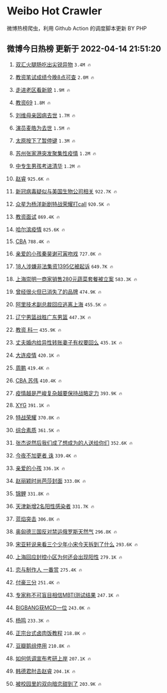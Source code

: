 # Weibo Hot Crawler 



微博热榜爬虫，利用 Github Action 的调度脚本更新 BY PHP 


## 微博今日热榜 更新于 2022-04-14 21:51:20 
1. [双汇火腿肠吃出尖锐异物](https://s.weibo.com/weibo?q=%23%E5%8F%8C%E6%B1%87%E7%81%AB%E8%85%BF%E8%82%A0%E5%90%83%E5%87%BA%E5%B0%96%E9%94%90%E5%BC%82%E7%89%A9%23&Refer=top) `3.4M 🔥` 

1. [教资笔试成绩今晚8点可查](https://s.weibo.com/weibo?q=%23%E6%95%99%E8%B5%84%E7%AC%94%E8%AF%95%E6%88%90%E7%BB%A9%E4%BB%8A%E6%99%9A8%E7%82%B9%E5%8F%AF%E6%9F%A5%23&Refer=top) `2.0M 🔥` 

1. [走进老区看新貌](https://s.weibo.com/weibo?q=%23%E8%B5%B0%E8%BF%9B%E8%80%81%E5%8C%BA%E7%9C%8B%E6%96%B0%E8%B2%8C%23&Refer=top) `1.9M 🔥` 

1. [教资69](https://s.weibo.com/weibo?q=%23%E6%95%99%E8%B5%8469%23&Refer=top) `1.8M 🔥` 

1. [刘维母亲因病去世](https://s.weibo.com/weibo?q=%23%E5%88%98%E7%BB%B4%E6%AF%8D%E4%BA%B2%E5%9B%A0%E7%97%85%E5%8E%BB%E4%B8%96%23&Refer=top) `1.7M 🔥` 

1. [演员麦皓为去世](https://s.weibo.com/weibo?q=%23%E6%BC%94%E5%91%98%E9%BA%A6%E7%9A%93%E4%B8%BA%E5%8E%BB%E4%B8%96%23&Refer=top) `1.5M 🔥` 

1. [太原按下了暂停键](https://s.weibo.com/weibo?q=%23%E5%A4%AA%E5%8E%9F%E6%8C%89%E4%B8%8B%E4%BA%86%E6%9A%82%E5%81%9C%E9%94%AE%23&Refer=top) `1.3M 🔥` 

1. [苏州张家港突发聚集性疫情](https://s.weibo.com/weibo?q=%23%E8%8B%8F%E5%B7%9E%E5%BC%A0%E5%AE%B6%E6%B8%AF%E7%AA%81%E5%8F%91%E8%81%9A%E9%9B%86%E6%80%A7%E7%96%AB%E6%83%85%23&Refer=top) `1.2M 🔥` 

1. [中专生男孩考进清华](https://s.weibo.com/weibo?q=%23%E4%B8%AD%E4%B8%93%E7%94%9F%E7%94%B7%E5%AD%A9%E8%80%83%E8%BF%9B%E6%B8%85%E5%8D%8E%23&Refer=top) `1.2M 🔥` 

1. [赵睿](https://s.weibo.com/weibo?q=%E8%B5%B5%E7%9D%BF&Refer=top) `925.6K 🔥` 

1. [新冠病毒疑似与美国生物公司相关](https://s.weibo.com/weibo?q=%23%E6%96%B0%E5%86%A0%E7%97%85%E6%AF%92%E7%96%91%E4%BC%BC%E4%B8%8E%E7%BE%8E%E5%9B%BD%E7%94%9F%E7%89%A9%E5%85%AC%E5%8F%B8%E7%9B%B8%E5%85%B3%23&Refer=top) `922.7K 🔥` 

1. [众星为杨洋新剧特战荣耀打call](https://s.weibo.com/weibo?q=%23%E4%BC%97%E6%98%9F%E4%B8%BA%E6%9D%A8%E6%B4%8B%E6%96%B0%E5%89%A7%E7%89%B9%E6%88%98%E8%8D%A3%E8%80%80%E6%89%93call%23&Refer=top) `920.5K 🔥` 

1. [教资面试](https://s.weibo.com/weibo?q=%23%E6%95%99%E8%B5%84%E9%9D%A2%E8%AF%95%23&Refer=top) `869.4K 🔥` 

1. [哈尔滨疫情](https://s.weibo.com/weibo?q=%23%E5%93%88%E5%B0%94%E6%BB%A8%E7%96%AB%E6%83%85%23&Refer=top) `825.6K 🔥` 

1. [CBA](https://s.weibo.com/weibo?q=CBA&Refer=top) `788.4K 🔥` 

1. [亲爱的小孩秦昊谢可寅吻戏](https://s.weibo.com/weibo?q=%23%E4%BA%B2%E7%88%B1%E7%9A%84%E5%B0%8F%E5%AD%A9%E7%A7%A6%E6%98%8A%E8%B0%A2%E5%8F%AF%E5%AF%85%E5%90%BB%E6%88%8F%23&Refer=top) `727.0K 🔥` 

1. [18人涉嫌非法集资1395亿被起诉](https://s.weibo.com/weibo?q=%2318%E4%BA%BA%E6%B6%89%E5%AB%8C%E9%9D%9E%E6%B3%95%E9%9B%86%E8%B5%841395%E4%BA%BF%E8%A2%AB%E8%B5%B7%E8%AF%89%23&Refer=top) `649.7K 🔥` 

1. [上海崇明一商家销售280元蔬菜套餐被立案](https://s.weibo.com/weibo?q=%23%E4%B8%8A%E6%B5%B7%E5%B4%87%E6%98%8E%E4%B8%80%E5%95%86%E5%AE%B6%E9%94%80%E5%94%AE280%E5%85%83%E8%94%AC%E8%8F%9C%E5%A5%97%E9%A4%90%E8%A2%AB%E7%AB%8B%E6%A1%88%23&Refer=top) `583.3K 🔥` 

1. [曾经很火但已消失了的品牌](https://s.weibo.com/weibo?q=%23%E6%9B%BE%E7%BB%8F%E5%BE%88%E7%81%AB%E4%BD%86%E5%B7%B2%E6%B6%88%E5%A4%B1%E4%BA%86%E7%9A%84%E5%93%81%E7%89%8C%23&Refer=top) `474.9K 🔥` 

1. [阿里技术副总裁回应逃离上海](https://s.weibo.com/weibo?q=%23%E9%98%BF%E9%87%8C%E6%8A%80%E6%9C%AF%E5%89%AF%E6%80%BB%E8%A3%81%E5%9B%9E%E5%BA%94%E9%80%83%E7%A6%BB%E4%B8%8A%E6%B5%B7%23&Refer=top) `455.5K 🔥` 

1. [辽宁男篮战胜广东男篮](https://s.weibo.com/weibo?q=%23%E8%BE%BD%E5%AE%81%E7%94%B7%E7%AF%AE%E6%88%98%E8%83%9C%E5%B9%BF%E4%B8%9C%E7%94%B7%E7%AF%AE%23&Refer=top) `447.3K 🔥` 

1. [教资 科一](https://s.weibo.com/weibo?q=%E6%95%99%E8%B5%84%20%E7%A7%91%E4%B8%80&Refer=top) `435.9K 🔥` 

1. [丈夫婚内给异性转账妻子有权要回么](https://s.weibo.com/weibo?q=%23%E4%B8%88%E5%A4%AB%E5%A9%9A%E5%86%85%E7%BB%99%E5%BC%82%E6%80%A7%E8%BD%AC%E8%B4%A6%E5%A6%BB%E5%AD%90%E6%9C%89%E6%9D%83%E8%A6%81%E5%9B%9E%E4%B9%88%23&Refer=top) `435.1K 🔥` 

1. [大连疫情](https://s.weibo.com/weibo?q=%23%E5%A4%A7%E8%BF%9E%E7%96%AB%E6%83%85%23&Refer=top) `420.1K 🔥` 

1. [周鹏](https://s.weibo.com/weibo?q=%E5%91%A8%E9%B9%8F&Refer=top) `419.4K 🔥` 

1. [CBA 苏伟](https://s.weibo.com/weibo?q=CBA%20%E8%8B%8F%E4%BC%9F&Refer=top) `410.4K 🔥` 

1. [疫情越是严峻复杂越要保持战略定力](https://s.weibo.com/weibo?q=%23%E7%96%AB%E6%83%85%E8%B6%8A%E6%98%AF%E4%B8%A5%E5%B3%BB%E5%A4%8D%E6%9D%82%E8%B6%8A%E8%A6%81%E4%BF%9D%E6%8C%81%E6%88%98%E7%95%A5%E5%AE%9A%E5%8A%9B%23&Refer=top) `393.9K 🔥` 

1. [XYG](https://s.weibo.com/weibo?q=XYG&Refer=top) `391.1K 🔥` 

1. [特战荣耀](https://s.weibo.com/weibo?q=%23%E7%89%B9%E6%88%98%E8%8D%A3%E8%80%80%23&Refer=top) `370.8K 🔥` 

1. [综合素质](https://s.weibo.com/weibo?q=%E7%BB%BC%E5%90%88%E7%B4%A0%E8%B4%A8&Refer=top) `361.5K 🔥` 

1. [张杰说然后我们成了想成为的人送给你们](https://s.weibo.com/weibo?q=%23%E5%BC%A0%E6%9D%B0%E8%AF%B4%E7%84%B6%E5%90%8E%E6%88%91%E4%BB%AC%E6%88%90%E4%BA%86%E6%83%B3%E6%88%90%E4%B8%BA%E7%9A%84%E4%BA%BA%E9%80%81%E7%BB%99%E4%BD%A0%E4%BB%AC%23&Refer=top) `352.6K 🔥` 

1. [今夜不加更者 诛](https://s.weibo.com/weibo?q=%E4%BB%8A%E5%A4%9C%E4%B8%8D%E5%8A%A0%E6%9B%B4%E8%80%85%20%E8%AF%9B&Refer=top) `339.4K 🔥` 

1. [亲爱的小孩](https://s.weibo.com/weibo?q=%23%E4%BA%B2%E7%88%B1%E7%9A%84%E5%B0%8F%E5%AD%A9%23&Refer=top) `336.1K 🔥` 

1. [赵丽颖时尚芭莎封面](https://s.weibo.com/weibo?q=%23%E8%B5%B5%E4%B8%BD%E9%A2%96%E6%97%B6%E5%B0%9A%E8%8A%AD%E8%8E%8E%E5%B0%81%E9%9D%A2%23&Refer=top) `333.0K 🔥` 

1. [锦鲤](https://s.weibo.com/weibo?q=%23%E9%94%A6%E9%B2%A4%23&Refer=top) `331.8K 🔥` 

1. [天津新增2名阳性感染者](https://s.weibo.com/weibo?q=%23%E5%A4%A9%E6%B4%A5%E6%96%B0%E5%A2%9E2%E5%90%8D%E9%98%B3%E6%80%A7%E6%84%9F%E6%9F%93%E8%80%85%23&Refer=top) `331.7K 🔥` 

1. [蓝焰突击](https://s.weibo.com/weibo?q=%E8%93%9D%E7%84%B0%E7%AA%81%E5%87%BB&Refer=top) `306.8K 🔥` 

1. [奥匈德三国反对禁运俄罗斯天然气](https://s.weibo.com/weibo?q=%23%E5%A5%A5%E5%8C%88%E5%BE%B7%E4%B8%89%E5%9B%BD%E5%8F%8D%E5%AF%B9%E7%A6%81%E8%BF%90%E4%BF%84%E7%BD%97%E6%96%AF%E5%A4%A9%E7%84%B6%E6%B0%94%23&Refer=top) `296.8K 🔥` 

1. [宋亚轩说来看三个少年小宋今天拆到了什么](https://s.weibo.com/weibo?q=%23%E5%AE%8B%E4%BA%9A%E8%BD%A9%E8%AF%B4%E6%9D%A5%E7%9C%8B%E4%B8%89%E4%B8%AA%E5%B0%91%E5%B9%B4%E5%B0%8F%E5%AE%8B%E4%BB%8A%E5%A4%A9%E6%8B%86%E5%88%B0%E4%BA%86%E4%BB%80%E4%B9%88%23&Refer=top) `293.6K 🔥` 

1. [上海回应封控小区为何还会出现阳性](https://s.weibo.com/weibo?q=%23%E4%B8%8A%E6%B5%B7%E5%9B%9E%E5%BA%94%E5%B0%81%E6%8E%A7%E5%B0%8F%E5%8C%BA%E4%B8%BA%E4%BD%95%E8%BF%98%E4%BC%9A%E5%87%BA%E7%8E%B0%E9%98%B3%E6%80%A7%23&Refer=top) `279.1K 🔥` 

1. [恋与制作人 一番赏](https://s.weibo.com/weibo?q=%E6%81%8B%E4%B8%8E%E5%88%B6%E4%BD%9C%E4%BA%BA%20%E4%B8%80%E7%95%AA%E8%B5%8F&Refer=top) `275.4K 🔥` 

1. [付豪三分](https://s.weibo.com/weibo?q=%23%E4%BB%98%E8%B1%AA%E4%B8%89%E5%88%86%23&Refer=top) `251.4K 🔥` 

1. [专家称不可盲目相信MBTI测试结果](https://s.weibo.com/weibo?q=%23%E4%B8%93%E5%AE%B6%E7%A7%B0%E4%B8%8D%E5%8F%AF%E7%9B%B2%E7%9B%AE%E7%9B%B8%E4%BF%A1MBTI%E6%B5%8B%E8%AF%95%E7%BB%93%E6%9E%9C%23&Refer=top) `247.1K 🔥` 

1. [BIGBANG获MCD一位](https://s.weibo.com/weibo?q=%23BIGBANG%E8%8E%B7MCD%E4%B8%80%E4%BD%8D%23&Refer=top) `243.0K 🔥` 

1. [杨鸣](https://s.weibo.com/weibo?q=%E6%9D%A8%E9%B8%A3&Refer=top) `233.3K 🔥` 

1. [正宗台式卤肉饭教程](https://s.weibo.com/weibo?q=%23%E6%AD%A3%E5%AE%97%E5%8F%B0%E5%BC%8F%E5%8D%A4%E8%82%89%E9%A5%AD%E6%95%99%E7%A8%8B%23&Refer=top) `218.8K 🔥` 

1. [豆瓣鹅组停用](https://s.weibo.com/weibo?q=%23%E8%B1%86%E7%93%A3%E9%B9%85%E7%BB%84%E5%81%9C%E7%94%A8%23&Refer=top) `210.8K 🔥` 

1. [如何低调宣布考研上岸](https://s.weibo.com/weibo?q=%23%E5%A6%82%E4%BD%95%E4%BD%8E%E8%B0%83%E5%AE%A3%E5%B8%83%E8%80%83%E7%A0%94%E4%B8%8A%E5%B2%B8%23&Refer=top) `207.1K 🔥` 

1. [韩德君肘击赵睿](https://s.weibo.com/weibo?q=%E9%9F%A9%E5%BE%B7%E5%90%9B%E8%82%98%E5%87%BB%E8%B5%B5%E7%9D%BF&Refer=top) `204.1K 🔥` 

1. [被校园里的双向暗恋甜到了](https://s.weibo.com/weibo?q=%23%E8%A2%AB%E6%A0%A1%E5%9B%AD%E9%87%8C%E7%9A%84%E5%8F%8C%E5%90%91%E6%9A%97%E6%81%8B%E7%94%9C%E5%88%B0%E4%BA%86%23&Refer=top) `203.9K 🔥` 

